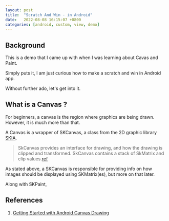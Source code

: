 ```yaml
---
layout: post
title:  "Scratch And Win - in Android"
date:   2022-08-08 16:15:07 +0800
categories: [android, custom, view, demo]
---
```

## Background
This is a demo that I came up with when I was learning about Cavas and Paint.

Simply puts it, I am just curious how to make a scratch and win in Android app.

Without further ado, let's get into it.

## What is a Canvas ?
For beginners, a canvas is the region where graphics are being drawn.
However, it is much more than that.

A Canvas is a wrapper of SKCanvas, a class from the 2D graphic library [SKIA](https://skia.org/).

> SkCanvas provides an interface for drawing, and how the drawing is clipped and transformed. SkCanvas contains a stack of SkMatrix and clip values.[ref](https://github.com/google/skia/blob/main/include/core/SkCanvas.h)

As stated above, a SKCanvas is responsible for providing info on how images should be
displayed using SKMatrix(es), but more on that later.

Along with SKPaint,






## References
1. [Getting Started with Android Canvas Drawing](https://medium.com/over-engineering/getting-started-with-drawing-on-the-android-canvas-621cf512f4c7)
